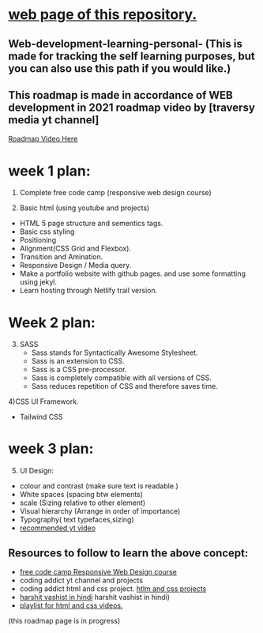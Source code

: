 # [web page of this repository.](https://satyamjhadev.github.io/web-development-learning/)

## Web-development-learning-personal- (This is made for tracking the self learning purposes, but you can also use this path if you would like.)

## This roadmap is made in accordance of WEB development in 2021 roadmap video by [traversy media yt channel]
[Roadmap Video Here](https://www.youtube.com/watch?v=VfGW0Qiy2I0&t=1177s)


# week 1 plan:
1) Complete free code camp (responsive web design course)

2) Basic html (using youtube and projects)
-  HTML 5 page structure and sementics tags.
-  Basic css styling
-  Positioning
-  Alignment(CSS Grid and Flexbox).
-  Transition and Amination.
-  Responsive Design / Media query.
-  Make a portfolio website with github pages. and use some formatting using jekyl. 
- Learn hosting through Netlify trail version.
   

# Week 2 plan:

3) SASS 
   - Sass stands for Syntactically Awesome Stylesheet.
   - Sass is an extension to CSS.
   - Sass is a CSS pre-processor.
   - Sass is completely compatible with all versions of CSS.
   - Sass reduces repetition of CSS and therefore saves time.
    
4)CSS UI Framework.
- Tailwind CSS


# week 3 plan:

5) UI Design:
- colour and contrast (make sure text is readable.)
- White spaces (spacing btw elements)
- scale (Sizing relative to other element)
- Visual hierarchy (Arrange in order of importance)
- Typography( text typefaces,sizing)
- [recommended yt video](https://www.youtube.com/watch?v=0JCUH5daCCE)



## Resources to follow to learn the above concept:
- [free code camp  Responsive Web Design course](https://www.freecodecamp.org/learn/responsive-web-design/#basic-html-and-html5)
- coding addict yt channel and projects
-  coding addict html and css project.  [htlm and css projects](https://www.youtube.com/playlist?list=PLnHJACx3NwAdhoqmE5i_dqSnYHd04doh0)
- [harshit vashist in hindi](https://www.youtube.com/playlist?list=PLwgFb6VsUj_mtXvKDupqdWB2JBiek8YPB) harshit vashist in hindi)
- [playlist for html and css videos.](https://www.youtube.com/playlist?list=PLs1ia4sQXjZ9NptyjWt7eBCIl2xzW56y5)

(this roadmap page is in progress)
